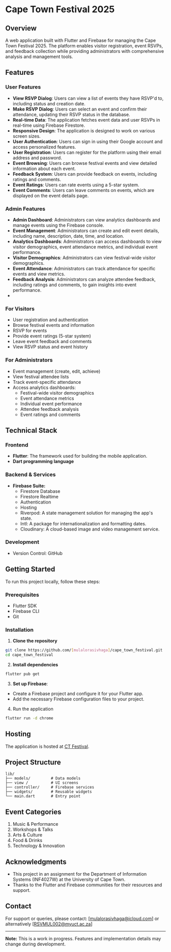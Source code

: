 # Cape Town Festival 2025

## Overview
A web application built with Flutter and Firebase for managing the Cape Town Festival 2025. The platform enables visitor registration, event RSVPs, and feedback collection while providing administrators with comprehensive analysis and management tools.

## Features
### User Features
- **View RSVP Dialog**: Users can view a list of events they have RSVP'd to, including status and creation date.
- **Make RSVP Dialog**: Users can select an event and confirm their attendance, updating their RSVP status in the database.
- **Real-time Data**: The application fetches event data and user RSVPs in real-time using Firebase Firestore.
- **Responsive Design**: The application is designed to work on various screen sizes.
- **User Authentication**: Users can sign in using their Google account and access personalized features.
- **User Registration**: Users can register for the platform using their email address and password.
- **Event Browsing**: Users can browse festival events and view detailed information about each event.
- **Feedback System**: Users can provide feedback on events, including ratings and comments.
- **Event Ratings**: Users can rate events using a 5-star system.
- **Event Comments**: Users can leave comments on events, which are displayed on the event details page.

### Admin Features
- **Admin Dashboard**: Administrators can view analytics dashboards and manage events using the Firebase console.
- **Event Management**: Administrators can create and edit event details, including name, description, date, time, and location.
- **Analytics Dashboards**: Administrators can access dashboards to view visitor demographics, event attendance metrics, and individual event performance.
- **Visitor Demographics**: Administrators can view festival-wide visitor demographics.
- **Event Attendance**: Administrators can track attendance for specific events and view metrics.
- **Feedback Analysis**: Administrators can analyze attendee feedback, including ratings and comments, to gain insights into event performance.
- 
### For Visitors
- User registration and authentication
- Browse festival events and information  
- RSVP for events
- Provide event ratings (5-star system)
- Leave event feedback and comments
- View RSVP status and event history


### For Administrators
- Event management (create, edit, achieve)
- View festival attendee lists
- Track event-specific attendance
- Access analytics dashboards:
  - Festival-wide visitor demographics
  - Event attendance metrics
  - Individual event performance
  - Attendee feedback analysis
  - Event ratings and comments

## Technical Stack

### Frontend
- **Flutter**: The framework used for building the mobile application.
- **Dart programming language**

### Backend & Services
- **Firebase Suite:**
  - Firestore Database
  - Firestore Realtime
  - Authentication
  - Hosting
  - Riverpod: A state management solution for managing the app's state.
  - Intl: A package for internationalization and formatting dates.
  - Cloudinary: A cloud-based image and video management service.
  

### Development
- Version Control: GitHub

## Getting Started
To run this project locally, follow these steps:

### Prerequisites
- Flutter SDK
- Firebase CLI
- Git

### Installation

1. **Clone the repository**

```bash
git clone https://github.com/[mulalorasivhaga]/cape_town_festival.git
cd cape_town_festival
```

2. **Install dependencies**
```bash
flutter pub get
```

3. **Set up Firebase**:
  - Create a Firebase project and configure it for your Flutter app.
  - Add the necessary Firebase configuration files to your project.

4. Run the application
```bash
flutter run -d chrome
```

## Hosting
The application is hosted at [CT Festival](https://ct-festival.web.app).

## Project Structure
```
lib/
├── models/         # Data models
├── view /          # UI screens
├── controller/     # Firebase services
├── widgets/        # Reusable widgets
└── main.dart       # Entry point
```

## Event Categories
1. Music & Performance
2. Workshops & Talks
3. Arts & Culture
4. Food & Drinks
5. Technology & Innovation

## Acknowledgments

- This project in an assignment for the Department of Information Systems (INF4027W) at the University of Cape Town.
- Thanks to the Flutter and Firebase communities for their resources and support.

## Contact
For support or queries, please contact:
[mulalorasivhaga@icloud.com] or alternatively [RSVMUL002@myuct.ac.za]

---

**Note:** This is a work in progress. Features and implementation details may change during development.
